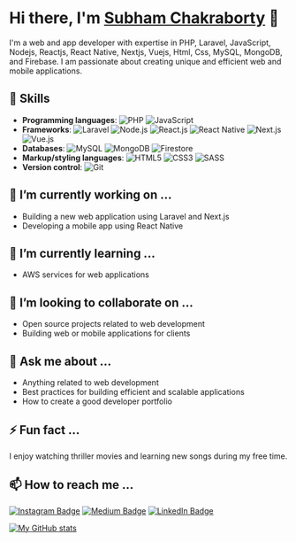 # Hi there, I'm [Subham Chakraborty](https://subhamchbty.github.io) 👋

I'm a web and app developer with expertise in PHP, Laravel, JavaScript, Nodejs, Reactjs, React Native, Nextjs, Vuejs, Html, Css, MySQL, MongoDB, and Firebase. I am passionate about creating unique and efficient web and mobile applications.

## 🚀 Skills

- **Programming languages**: 
  ![PHP](https://img.shields.io/badge/PHP-777BB4.svg?style=for-the-badge&logo=php&logoColor=white)
  ![JavaScript](https://img.shields.io/badge/JavaScript-F7DF1E.svg?style=for-the-badge&logo=javascript&logoColor=black)
- **Frameworks**: 
  ![Laravel](https://img.shields.io/badge/Laravel-FF2D20.svg?style=for-the-badge&logo=laravel&logoColor=white)
  ![Node.js](https://img.shields.io/badge/Node.js-43853D.svg?style=for-the-badge&logo=node.js&logoColor=white)
  ![React.js](https://img.shields.io/badge/React-61DAFB.svg?style=for-the-badge&logo=react&logoColor=black)
  ![React Native](https://img.shields.io/badge/React_Native-61DAFB.svg?style=for-the-badge&logo=react&logoColor=black)
  ![Next.js](https://img.shields.io/badge/Next.js-000000.svg?style=for-the-badge&logo=next.js&logoColor=white)
  ![Vue.js](https://img.shields.io/badge/Vue.js-4FC08D.svg?style=for-the-badge&logo=vue.js&logoColor=white)
- **Databases**: 
  ![MySQL](https://img.shields.io/badge/MySQL-4479A1.svg?style=for-the-badge&logo=mysql&logoColor=white)
  ![MongoDB](https://img.shields.io/badge/MongoDB-47A248.svg?style=for-the-badge&logo=mongodb&logoColor=white)
  ![Firestore](https://img.shields.io/badge/Firestore-FFCA28.svg?style=for-the-badge&logo=firebase&logoColor=black)
- **Markup/styling languages**: 
  ![HTML5](https://img.shields.io/badge/HTML5-E34F26.svg?style=for-the-badge&logo=html5&logoColor=white)
  ![CSS3](https://img.shields.io/badge/CSS3-1572B6.svg?style=for-the-badge&logo=css3&logoColor=white)
  ![SASS](https://img.shields.io/badge/SASS-CC6699.svg?style=for-the-badge&logo=sass&logoColor=white)
- **Version control**: 
  ![Git](https://img.shields.io/badge/Git-F05032.svg?style=for-the-badge&logo=git&logoColor=white)

## 🔭 I’m currently working on ...

- Building a new web application using Laravel and Next.js
- Developing a mobile app using React Native

## 🌱 I’m currently learning ...

- AWS services for web applications

## 👯 I’m looking to collaborate on ...

- Open source projects related to web development
- Building web or mobile applications for clients

## 💬 Ask me about ...

- Anything related to web development
- Best practices for building efficient and scalable applications
- How to create a good developer portfolio

## ⚡ Fun fact ...

I enjoy watching thriller movies and learning new songs during my free time.

## 📫 How to reach me ...

[![Instagram Badge](https://img.shields.io/badge/-instagram-%23E4405F?style=flat-square&logo=instagram&logoColor=white&link=https://www.instagram.com/subhamcby/)](https://www.instagram.com/your_username/)
[![Medium Badge](https://img.shields.io/badge/-medium-%2312100E?style=flat-square&logo=medium&logoColor=white&link=https://medium.com/@subhamchbt)](https://medium.com/@your_username)
[![LinkedIn Badge](https://img.shields.io/badge/-linkedin-%230077B5?style=flat-square&logo=linkedin&logoColor=white&link=https://www.linkedin.com/in/subham-chakraborty-sc/)](https://www.linkedin.com/in/your_username/)

[![My GitHub stats](https://github-readme-stats.vercel.app/api?username=subhamchbty)](https://github.com/anuraghazra/github-readme-stats)
